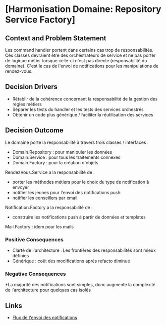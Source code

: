 # [Harmonisation Domaine: Repository Service Factory]

## Context and Problem Statement

Les command handler portent dans certains cas trop de responsabilités. Ces classes devraient être des orchestrateurs de service et ne pas porter de logique métier lorsque celle-ci n'est pas directe (responsabilité du domaine). C'est le cas de l'envoi de notifications pour les manipulations de rendez-vous.

## Decision Drivers

* Rétablir de la cohérence concernant la responsabilité de la gestion des règles métiers
* Séparer les tests du handler et les tests des services orchestrés
* Obtenir un code plus générique / faciliter la réutilisation des services

## Decision Outcome

Le domaine porte la responsabilité à travers trois classes / interfaces :
- Domain.Repository : pour manipuler les données
- Domain.Service : pour tous les traitements connexes
- Domain.Factory : pour la création d'objets

RendezVous.Service a la responsabilité de :
- porter les méthodes métiers pour le choix du type de notification à envoyer
- notifier les jeunes pour l'envoi des notifications push
- notifier les conseillers par email

Notification.Factory a la responsabilité de :
- construire les notifications push à partir de données et templates

Mail.Factory : idem pour les mails

### Positive Consequences

* Clarté de l'architecture : Les frontières des responsabilités sont mieux définies
* Générique : coût des modifications après refacto diminué

### Negative Consequences

*La majorité des notifications sont simples, donc augmente la complexité de l'architecture pour quelques cas isolés

## Links

* [Flux de l'envoi des notifications](https://excalidraw.com/#json=ddvUJrWdns_oJ6__GExXs,C0X_JaoaQI5lC0AunVrpBQ)
 